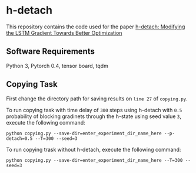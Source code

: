 # h-detach

This repository contains the code used for the paper [h-detach: Modifying the LSTM Gradient Towards Better Optimization](https://arxiv.org/abs/1810.03023) 

## Software Requirements

Python 3, Pytorch 0.4, tensor board, tqdm

## Copying Task

First change the directory path for saving results on `line 27` of `copying.py`. 

To run copying task with time delay of `300` steps using h-detach with `0.5` probability of blocking gradinets through the h-state using seed value `3`, execute the following command:

`python copying.py --save-dir=enter_experiment_dir_name_here --p-detach=0.5 --T=300 --seed=3`

To run copying trask without h-detach, execute the following command:

`python copying.py --save-dir=enter_experiment_dir_name_here --T=300 --seed=3`

